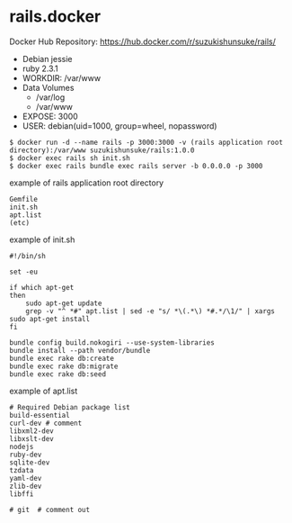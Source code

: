 # rails.docker

Docker Hub Repository: https://hub.docker.com/r/suzukishunsuke/rails/

* Debian jessie
* ruby 2.3.1
* WORKDIR: /var/www
* Data Volumes
  * /var/log
  * /var/www
* EXPOSE: 3000
* USER: debian(uid=1000, group=wheel, nopassword)

```
$ docker run -d --name rails -p 3000:3000 -v (rails application root directory):/var/www suzukishunsuke/rails:1.0.0
$ docker exec rails sh init.sh
$ docker exec rails bundle exec rails server -b 0.0.0.0 -p 3000
```

example of rails application root directory

```
Gemfile
init.sh
apt.list
(etc)
```

example of init.sh

```
#!/bin/sh

set -eu

if which apt-get
then
    sudo apt-get update
    grep -v "^ *#" apt.list | sed -e "s/ *\(.*\) *#.*/\1/" | xargs sudo apt-get install
fi

bundle config build.nokogiri --use-system-libraries
bundle install --path vendor/bundle
bundle exec rake db:create
bundle exec rake db:migrate
bundle exec rake db:seed
```

example of apt.list

```
# Required Debian package list
build-essential
curl-dev # comment
libxml2-dev
libxslt-dev
nodejs
ruby-dev
sqlite-dev
tzdata
yaml-dev
zlib-dev
libffi

# git  # comment out
```
